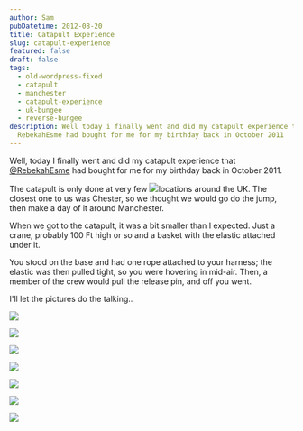 ```yaml
---
author: Sam
pubDatetime: 2012-08-20
title: Catapult Experience
slug: catapult-experience
featured: false
draft: false
tags:
  - old-wordpress-fixed
  - catapult
  - manchester
  - catapult-experience
  - uk-bungee
  - reverse-bungee
description: Well today i finally went and did my catapult experience that
  RebekahEsme had bought for me for my birthday back in October 2011
---
```

Well, today I finally went and did my catapult experience that [@RebekahEsme](http://rebekahesme.com) had bought for me for my birthday back in October 2011.

The catapult is only done at very few ![](http://farm8.staticflickr.com/7267/7809584604_ac53f424fe_m.jpg)locations around the UK. The closest one to us was Chester, so we thought we would go do the jump, then make a day of it around Manchester.

When we got to the catapult, it was a bit smaller than I expected. Just a crane, probably 100 Ft high or so and a basket with the elastic attached under it.

You stood on the base and had one rope attached to your harness; the elastic was then pulled tight, so you were hovering in mid-air. Then, a member of the crew would pull the release pin, and off you went.

I'll let the pictures do the talking..

![](/assets/2012/2012-08-20-catapult-experience-catapult-voucher_7809584604_o.jpg)

![](/assets/2012/2012-08-20-catapult-experience-bit-of-friendly-banter_7809582254_o.jpg)

![](/assets/2012/2012-08-20-catapult-experience-ready-to-launch3_7809580018_o.jpg)

![](/assets/2012/2012-08-20-catapult-experience-catapult-experience_7809576228_o.jpg)

![](/assets/2012/2012-08-20-catapult-experience-catapult-experience_7809573304_o.jpg)

![](/assets/2012/2012-08-20-catapult-experience-superman_7809568998_o.jpg)

![](/assets/2012/2012-08-20-catapult-experience-catapult-experience_7809566708_o.jpg)